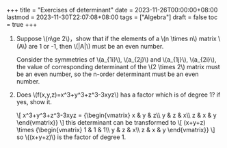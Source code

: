 +++
title = "Exercises of determinant"
date = 2023-11-26T00:00:00+08:00
lastmod = 2023-11-30T22:07:08+08:00
tags = ["Algebra"]
draft = false
toc = true
+++

1.  Suppose \\(n\ge 2\\)，show that if the elements of a \\(n \times n\\) matrix \\(A\\) are 1 or -1, then \\(|A|\\) must be an even number.

    <div class="PROOF">

    Consider the symmetries of \\(a\_{1i}\\), \\(a\_{2j}\\) and \\(a\_{1j}\\), \\(a\_{2i}\\), the value of corresponding determinant of the \\(2 \times 2\\) matrix must be an even number, so the n-order determinant must be an even number.

    </div>
2.  Does \\(f(x,y,z)=x^3+y^3+z^3-3xyz\\) has a factor which is of degree 1? if yes, show it.

     \\[
       x^3+y^3+z^3-3xyz =
       {\begin{vmatrix}
       x & y & z\\\\
       y & z & x\\\\
       z & x & y
       \end{vmatrix}}
       \\]
     this determinant can be transformed to
     \\[
       (x+y+z) \times
       {\begin{vmatrix}
       1 & 1 & 1\\\\
       y & z & x\\\\
       z & x & y
       \end{vmatrix}}
       \\]
    so \\((x+y+z)\\) is the factor of degree 1.
